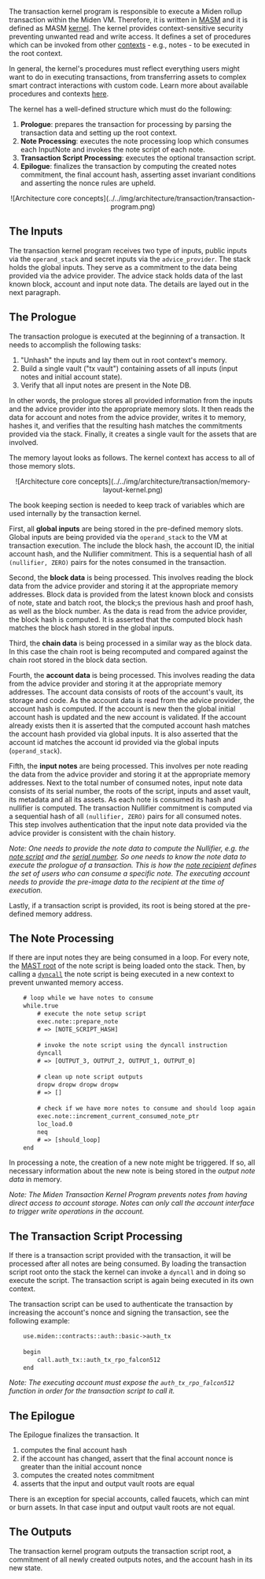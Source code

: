 The transaction kernel program is responsible to execute a Miden rollup transaction within the Miden VM. Therefore, it is written in [MASM](https://0xpolygonmiden.github.io/miden-vm/user_docs/assembly/main.html) and it is defined as MASM [kernel](https://0xpolygonmiden.github.io/miden-vm/user_docs/assembly/execution_contexts.html#kernels). The kernel provides context-sensitive security preventing unwanted read and write access. It defines a set of procedures which can be invoked from other [contexts](https://0xpolygonmiden.github.io/miden-vm/user_docs/assembly/execution_contexts.html#execution-contexts) - e.g., notes - to be executed in the root context.

In general, the kernel's procedures must reflect everything users might want to do in executing transactions, from transferring assets to complex smart contract interactions with custom code. Learn more about available procedures and contexts [here](procedures.md).

The kernel has a well-defined structure which must do the following:

1. **Prologue**: prepares the transaction for processing by parsing the transaction data and setting up the root context.
2. **Note Processing**: executes the note processing loop which consumes each InputNote and invokes the note script of each note.
3. **Transaction Script Processing**: executes the optional transaction script.
4. **Epilogue**: finalizes the transaction by computing the created notes commitment, the final account hash, asserting asset invariant conditions and asserting the nonce rules are upheld.

<center>
![Architecture core concepts](../../img/architecture/transaction/transaction-program.png)
</center>

## The Inputs
The transaction kernel program receives two type of inputs, public inputs via the `operand_stack` and secret inputs via the `advice_provider`. The stack holds the global inputs. They serve as a commitment to the data being provided via the advice provider. The advice stack holds data of the last known block, account and input note data. The details are layed out in the next paragraph.

## The Prologue
The transaction prologue is executed at the beginning of a transaction. It needs to accomplish the following tasks:

1. "Unhash" the inputs and lay them out in root context's memory.
2. Build a single vault ("tx vault") containing assets of all inputs (input notes and initial account state).
3. Verify that all input notes are present in the Note DB.

In other words, the prologue stores all provided information from the inputs and the advice provider into the appropriate memory slots. It then reads the data for account and notes from the advice provider, writes it to memory, hashes it, and verifies that the resulting hash matches the commitments provided via the stack. Finally, it creates a single vault for the assets that are involved.

The memory layout looks as follows. The kernel context has access to all of those memory slots.

<center>
![Architecture core concepts](../../img/architecture/transaction/memory-layout-kernel.png)
</center>

The book keeping section is needed to keep track of variables which are used internally by the transaction kernel.

First, all **global inputs** are being stored in the pre-defined memory slots. Global inputs are being provided via the `operand_stack` to the VM at transaction execution. The include the block hash, the account ID, the initial account hash, and the Nullifier commitment. This is a sequential hash of all `(nullifier, ZERO)` pairs for the notes consumed in the transaction.

Second, the **block data** is being processed. This involves reading the block data from the advice provider and storing it at the appropriate memory addresses. Block data is provided from the latest known block and consists of note, state and batch root, the block;s the previous hash and proof hash, as well as the block number. As the data is read from the advice provider, the block hash is computed. It is asserted that the computed block hash matches the block hash stored in the global inputs.

Third, the **chain data** is being processed in a similar way as the block data. In this case the chain root is being recomputed and compared against the chain root stored in the block data section.

Fourth, the **account data** is being processed. This involves reading the data from the advice provider and storing it at the appropriate memory addresses. The account data consists of roots of the account's vault, its storage and code. As the account data is read from the advice provider, the account hash is computed. If the account is new then the global initial account hash is updated and the new account is validated.  If the account already exists then it is asserted that the computed account hash matches the account hash provided via global inputs. It is also asserted that the account id matches the account id provided via the global inputs (`operand_stack`).

Fifth, the **input notes** are being processed. This involves per note reading the data from the advice provider and storing it at the appropriate memory addresses. Next to the total number of consumed notes, input note data consists of its serial number, the roots of the script, inputs and asset vault, its metadata and all its assets. As each note is consumed its hash and nullifier is computed. The transaction Nullifier commitment is computed via a sequential hash of all `(nullifier, ZERO)` pairs for all consumed notes. This step involves authentication that the input note data provided via the advice provider is consistent with the chain history.

_Note: One needs to provide the note data to compute the Nullifier, e.g. the [note script](https://0xpolygonmiden.github.io/miden-base/architecture/notes.html#script) and the [serial number](https://0xpolygonmiden.github.io/miden-base/architecture/notes.html#serial-number). So one needs to know the note data to execute the prologue of a transaction. This is how the [note recipient](https://0xpolygonmiden.github.io/miden-base/architecture/notes.html#note-recipient) defines the set of users who can consume a specific note. The executing account needs to provide the pre-image data to the recipient at the time of execution._

Lastly, if a transaction script is provided, its root is being stored at the pre-defined memory address.

## The Note Processing
If there are input notes they are being consumed in a loop. For every note, the [MAST root](https://0xpolygonmiden.github.io/miden-vm/design/programs.html) of the note script is being loaded onto the stack. Then, by calling a [`dyncall`](https://0xpolygonmiden.github.io/miden-vm/user_docs/assembly/code_organization.html?highlight=dyncall#dynamic-procedure-invocation) the note script is being executed in a new context to prevent unwanted memory access.

```
    # loop while we have notes to consume
    while.true
        # execute the note setup script
        exec.note::prepare_note
        # => [NOTE_SCRIPT_HASH]

        # invoke the note script using the dyncall instruction
        dyncall
        # => [OUTPUT_3, OUTPUT_2, OUTPUT_1, OUTPUT_0]

        # clean up note script outputs
        dropw dropw dropw dropw
        # => []

        # check if we have more notes to consume and should loop again
        exec.note::increment_current_consumed_note_ptr
        loc_load.0
        neq
        # => [should_loop]
    end
```

In processing a note, the creation of a new note might be triggered. If so, all necessary information about the new note is being stored in the *output note data* in memory.

_Note: The Miden Transaction Kernel Program prevents notes from having direct access to account storage. Notes can only call the account interface to trigger write operations in the account._

## The Transaction Script Processing
If there is a transaction script provided with the transaction, it will be processed after all notes are being consumed. By loading the transaction script root onto the stack the kernel can invoke a `dyncall` and in doing so execute the script. The transaction script is again being executed in its own context.

The transaction script can be used to authenticate the transaction by increasing the account's nonce and signing the transaction, see the following example:

```
    use.miden::contracts::auth::basic->auth_tx

    begin
        call.auth_tx::auth_tx_rpo_falcon512
    end
```

_Note: The executing account must expose the `auth_tx_rpo_falcon512` function in order for the transaction script to call it._


## The Epilogue
The Epilogue finalizes the transaction. It

1. computes the final account hash
2. if the account has changed, assert that the final account nonce is greater than the initial
  account nonce
3. computes the created notes commitment
4. asserts that the input and output vault roots are equal

There is an exception for special accounts, called faucets, which can mint or burn assets. In that case input and output vault roots are not equal.

## The Outputs
The transaction kernel program outputs the transaction script root, a commitment of all newly created outputs notes, and the account hash in its new state.
